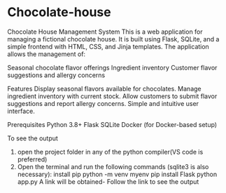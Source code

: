 # Chocolate-house
Chocolate House Management System
This is a web application for managing a fictional chocolate house. It is built using Flask, SQLite, and a simple frontend with HTML, CSS, and Jinja templates. The application allows the management of:

Seasonal chocolate flavor offerings
Ingredient inventory
Customer flavor suggestions and allergy concerns


Features
Display seasonal flavors available for chocolates.
Manage ingredient inventory with current stock.
Allow customers to submit flavor suggestions and report allergy concerns.
Simple and intuitive user interface.

Prerequisites
Python 3.8+
Flask
SQLite
Docker (for Docker-based setup)

To see the output
1. open the project folder in any of the python compiler(VS code is preferred)
2. Open the terminal and run the following commands (sqlite3 is also necessary):
   install pip
   python -m venv myenv
   pip install Flask
   python app.py
A link will be obtained- Follow the link to see the output
